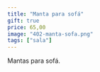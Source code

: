 ```yaml
---
title: "Manta para sofá"
gift: true
price: 65,00
image: "402-manta-sofa.png"
tags: ["sala"]
---
```


Mantas para sofá.
